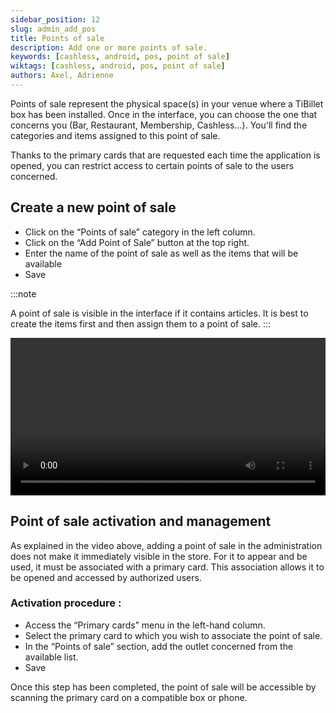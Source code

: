 ```yaml
---
sidebar_position: 12
slug: admin_add_pos
title: Points of sale
description: Add one or more points of sale.
keywords: [cashless, android, pos, point of sale]
wiktags: [cashless, android, pos, point of sale]
authors: Axel, Adrienne
---
```


Points of sale represent the physical space(s) in your venue where a TiBillet box has been installed. Once in the interface, you can choose the one that concerns you (Bar, Restaurant, Membership, Cashless...). 
You'll find the categories and items assigned to this point of sale.

Thanks to the primary cards that are requested each time the application is opened, you can restrict access to certain points of sale to the users concerned.

## Create a new point of sale

- Click on the “Points of sale” category in the left column.
- Click on the “Add Point of Sale” button at the top right.
- Enter the name of the point of sale as well as the items that will be available
- Save

:::note

A point of sale is visible in the interface if it contains articles. 
It is best to create the items first and then assign them to a point of sale.
:::

<video width="100%" controls src="/img/point-de-vente.mp4" title="Title"></video>


## Point of sale activation and management

As explained in the video above, adding a point of sale in the administration does not make it immediately visible in the store. For it to appear and be used, it must be associated with a primary card. This association allows it to be opened and accessed by authorized users.

### Activation procedure :
- Access the “Primary cards” menu in the left-hand column.
- Select the primary card to which you wish to associate the point of sale.
- In the “Points of sale” section, add the outlet concerned from the available list.
- Save

Once this step has been completed, the point of sale will be accessible by scanning the primary card on a compatible box or phone.

